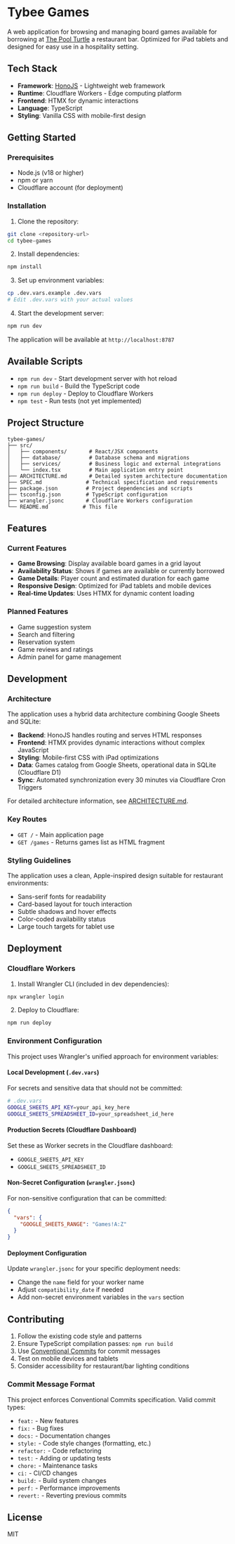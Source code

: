 # Tybee Games

A web application for browsing and managing board games available for borrowing at [The Pool Turtle] a restaurant bar. Optimized for iPad tablets and designed for easy use in a hospitality setting.

## Tech Stack

- **Framework**: [HonoJS](https://hono.dev/) - Lightweight web framework
- **Runtime**: Cloudflare Workers - Edge computing platform
- **Frontend**: HTMX for dynamic interactions
- **Language**: TypeScript
- **Styling**: Vanilla CSS with mobile-first design

## Getting Started

### Prerequisites

- Node.js (v18 or higher)
- npm or yarn
- Cloudflare account (for deployment)

### Installation

1. Clone the repository:

```bash
git clone <repository-url>
cd tybee-games
```

2. Install dependencies:

```bash
npm install
```

3. Set up environment variables:

```bash
cp .dev.vars.example .dev.vars
# Edit .dev.vars with your actual values
```

4. Start the development server:

```bash
npm run dev
```

The application will be available at `http://localhost:8787`

## Available Scripts

- `npm run dev` - Start development server with hot reload
- `npm run build` - Build the TypeScript code
- `npm run deploy` - Deploy to Cloudflare Workers
- `npm test` - Run tests (not yet implemented)

## Project Structure

```
tybee-games/
├── src/
│   ├── components/       # React/JSX components
│   ├── database/         # Database schema and migrations
│   ├── services/         # Business logic and external integrations
│   └── index.tsx         # Main application entry point
├── ARCHITECTURE.md       # Detailed system architecture documentation
├── SPEC.md              # Technical specification and requirements
├── package.json         # Project dependencies and scripts
├── tsconfig.json        # TypeScript configuration
├── wrangler.jsonc       # Cloudflare Workers configuration
└── README.md           # This file
```

## Features

### Current Features

- **Game Browsing**: Display available board games in a grid layout
- **Availability Status**: Shows if games are available or currently borrowed
- **Game Details**: Player count and estimated duration for each game
- **Responsive Design**: Optimized for iPad tablets and mobile devices
- **Real-time Updates**: Uses HTMX for dynamic content loading

### Planned Features

- Game suggestion system
- Search and filtering
- Reservation system
- Game reviews and ratings
- Admin panel for game management

## Development

### Architecture

The application uses a hybrid data architecture combining Google Sheets and SQLite:

- **Backend**: HonoJS handles routing and serves HTML responses
- **Frontend**: HTMX provides dynamic interactions without complex JavaScript
- **Styling**: Mobile-first CSS with iPad optimizations
- **Data**: Games catalog from Google Sheets, operational data in SQLite (Cloudflare D1)
- **Sync**: Automated synchronization every 30 minutes via Cloudflare Cron Triggers

For detailed architecture information, see [ARCHITECTURE.md](./ARCHITECTURE.md).

### Key Routes

- `GET /` - Main application page
- `GET /games` - Returns games list as HTML fragment

### Styling Guidelines

The application uses a clean, Apple-inspired design suitable for restaurant environments:

- Sans-serif fonts for readability
- Card-based layout for touch interaction
- Subtle shadows and hover effects
- Color-coded availability status
- Large touch targets for tablet use

## Deployment

### Cloudflare Workers

1. Install Wrangler CLI (included in dev dependencies):

```bash
npx wrangler login
```

2. Deploy to Cloudflare:

```bash
npm run deploy
```

### Environment Configuration

This project uses Wrangler's unified approach for environment variables:

#### Local Development (`.dev.vars`)

For secrets and sensitive data that should not be committed:

```bash
# .dev.vars
GOOGLE_SHEETS_API_KEY=your_api_key_here
GOOGLE_SHEETS_SPREADSHEET_ID=your_spreadsheet_id_here
```

#### Production Secrets (Cloudflare Dashboard)

Set these as Worker secrets in the Cloudflare dashboard:

- `GOOGLE_SHEETS_API_KEY`
- `GOOGLE_SHEETS_SPREADSHEET_ID`

#### Non-Secret Configuration (`wrangler.jsonc`)

For non-sensitive configuration that can be committed:

```json
{
  "vars": {
    "GOOGLE_SHEETS_RANGE": "Games!A:Z"
  }
}
```

#### Deployment Configuration

Update `wrangler.jsonc` for your specific deployment needs:

- Change the `name` field for your worker name
- Adjust `compatibility_date` if needed
- Add non-secret environment variables in the `vars` section

## Contributing

1. Follow the existing code style and patterns
2. Ensure TypeScript compilation passes: `npm run build`
3. Use [Conventional Commits](https://www.conventionalcommits.org/) for commit messages
4. Test on mobile devices and tablets
5. Consider accessibility for restaurant/bar lighting conditions

### Commit Message Format

This project enforces Conventional Commits specification. Valid commit types:

- `feat:` - New features
- `fix:` - Bug fixes
- `docs:` - Documentation changes
- `style:` - Code style changes (formatting, etc.)
- `refactor:` - Code refactoring
- `test:` - Adding or updating tests
- `chore:` - Maintenance tasks
- `ci:` - CI/CD changes
- `build:` - Build system changes
- `perf:` - Performance improvements
- `revert:` - Reverting previous commits

## License

MIT

[The Pool Turtle]: https://www.thepoolturtle.com
